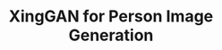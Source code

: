 ---
title: "XingGAN for Person Image Generation"
year: 2020
category: "vision"
author_list: "Hao Tang, Song Bai, Li Zhang, Philip H.S. Torr, Nicu Sebe"
grant: ""
img_path: "3dgnn.png"
pub_in: "European Conference on Computer Vision 2020"
pdf_url: "https://arxiv.org/pdf/2007.09278.pdf"
website: ""
code_url: "https://sirjamie.github.io"
blog_post: ""
---
